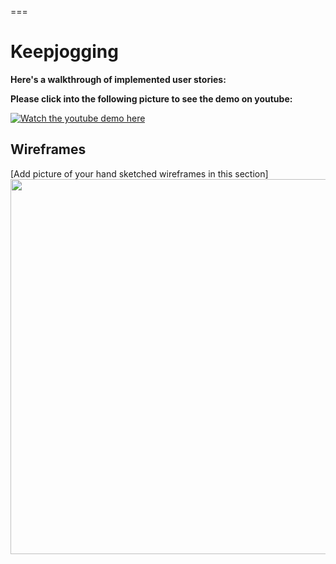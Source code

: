 
===

# Keepjogging




**Here's a walkthrough of implemented user stories:**

**Please click into the following picture to see the demo on youtube:**


[![Watch the youtube demo here](https://i.imgur.com/pdyFYYu.png)](https://www.youtube.com/watch?v=-CiLMyYU3zw)



## Wireframes
[Add picture of your hand sketched wireframes in this section]
<img src="https://i.imgur.com/dhzd1e7.jpg" width=600>



